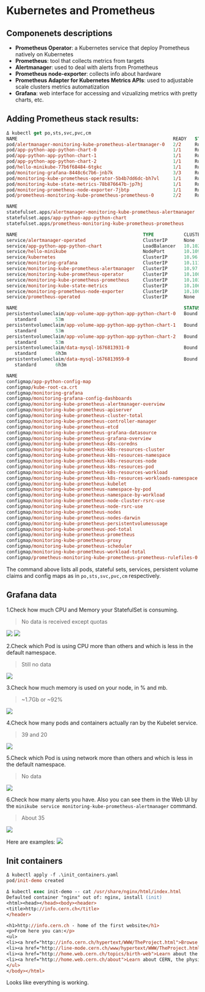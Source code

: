 # Kubernetes and Prometheus

## Componenets descriptions
* __Prometheus Operator__: a Kubernetes service that deploy Prometheus natively on Kubernetes
* __Prometheus__: tool that collects metrics from targets
* __Alertmanager__: used to deal with alerts from Prometheus
* __Prometheus node-exporter__: collects info about hardware
* __Prometheus Adapter for Kubernetes Metrics APIs__: used to adjustable scale clusters metrics automatization
* __Grafana__: web interface for accessing and vizualizing metrics with pretty charts, etc.

## Adding Prometheus stack results:
```ps
Δ kubectl get po,sts,svc,pvc,cm
NAME                                                         READY   STATUS    RESTARTS        AGE
pod/alertmanager-monitoring-kube-prometheus-alertmanager-0   2/2     Running   1 (3m37s ago)   3m57s
pod/app-python-app-python-chart-0                            1/1     Running   0               53m
pod/app-python-app-python-chart-1                            1/1     Running   0               53m
pod/app-python-app-python-chart-2                            1/1     Running   0               53m
pod/hello-minikube-77b6f68484-6tgkc                          1/1     Running   2 (21h ago)     22h
pod/monitoring-grafana-8448c6c7b6-jnb7k                      3/3     Running   0               4m9s
pod/monitoring-kube-prometheus-operator-5b4b7dd6dc-bh7vl     1/1     Running   0               4m9s
pod/monitoring-kube-state-metrics-78b876647b-jp7hj           1/1     Running   0               4m9s
pod/monitoring-prometheus-node-exporter-7jbtp                1/1     Running   0               4m9s
pod/prometheus-monitoring-kube-prometheus-prometheus-0       2/2     Running   0               3m56s

NAME                                                                    READY   AGE
statefulset.apps/alertmanager-monitoring-kube-prometheus-alertmanager   1/1     3m57s
statefulset.apps/app-python-app-python-chart                            3/3     53m
statefulset.apps/prometheus-monitoring-kube-prometheus-prometheus       1/1     3m56s

NAME                                              TYPE           CLUSTER-IP       EXTERNAL-IP   PORT(S)                      AGE
service/alertmanager-operated                     ClusterIP      None             <none>        9093/TCP,9094/TCP,9094/UDP   3m57s
service/app-python-app-python-chart               LoadBalancer   10.102.2.92      <pending>     5000:31085/TCP               84m
service/hello-minikube                            NodePort       10.109.181.242   <none>        8080:30112/TCP               22h
service/kubernetes                                ClusterIP      10.96.0.1        <none>        443/TCP                      22h
service/monitoring-grafana                        ClusterIP      10.111.38.240    <none>        80/TCP                       4m10s
service/monitoring-kube-prometheus-alertmanager   ClusterIP      10.97.175.134    <none>        9093/TCP                     4m10s
service/monitoring-kube-prometheus-operator       ClusterIP      10.100.79.42     <none>        443/TCP                      4m10s
service/monitoring-kube-prometheus-prometheus     ClusterIP      10.103.30.83     <none>        9090/TCP                     4m10s
service/monitoring-kube-state-metrics             ClusterIP      10.106.49.180    <none>        8080/TCP                     4m10s
service/monitoring-prometheus-node-exporter       ClusterIP      10.100.242.216   <none>        9100/TCP                     4m10s
service/prometheus-operated                       ClusterIP      None             <none>        9090/TCP                     3m56s

NAME                                                             STATUS   VOLUME                                     CAPACITY   ACCESS MODES   STORAGECLASS   AGE
persistentvolumeclaim/app-volume-app-python-app-python-chart-0   Bound    pvc-12e1e6ee-7c83-497a-b63d-6431fae5311e   1Gi        RWO
   standard       53m
persistentvolumeclaim/app-volume-app-python-app-python-chart-1   Bound    pvc-d5ed01b7-c61b-4ddc-9d8d-03cb5f5c0cce   1Gi        RWO
   standard       53m
persistentvolumeclaim/app-volume-app-python-app-python-chart-2   Bound    pvc-e596eb96-be4f-4f82-971f-ce8254003588   1Gi        RWO
   standard       53m
persistentvolumeclaim/data-mysql-1676813931-0                    Bound    pvc-2dfcd893-bdb5-4e04-87d6-5adb6cc79596   8Gi        RWO
   standard       6h3m
persistentvolumeclaim/data-mysql-1676813959-0                    Bound    pvc-b0ef418d-149a-4bcb-b4a2-1d02b38d4783   8Gi        RWO
   standard       6h3m

NAME                                                                     DATA   AGE
configmap/app-python-config-map                                          1      88m
configmap/kube-root-ca.crt                                               1      22h
configmap/monitoring-grafana                                             1      4m10s
configmap/monitoring-grafana-config-dashboards                           1      4m10s
configmap/monitoring-kube-prometheus-alertmanager-overview               1      4m10s
configmap/monitoring-kube-prometheus-apiserver                           1      4m10s
configmap/monitoring-kube-prometheus-cluster-total                       1      4m10s
configmap/monitoring-kube-prometheus-controller-manager                  1      4m10s
configmap/monitoring-kube-prometheus-etcd                                1      4m10s
configmap/monitoring-kube-prometheus-grafana-datasource                  1      4m10s
configmap/monitoring-kube-prometheus-grafana-overview                    1      4m10s
configmap/monitoring-kube-prometheus-k8s-coredns                         1      4m10s
configmap/monitoring-kube-prometheus-k8s-resources-cluster               1      4m10s
configmap/monitoring-kube-prometheus-k8s-resources-namespace             1      4m10s
configmap/monitoring-kube-prometheus-k8s-resources-node                  1      4m10s
configmap/monitoring-kube-prometheus-k8s-resources-pod                   1      4m10s
configmap/monitoring-kube-prometheus-k8s-resources-workload              1      4m10s
configmap/monitoring-kube-prometheus-k8s-resources-workloads-namespace   1      4m10s
configmap/monitoring-kube-prometheus-kubelet                             1      4m10s
configmap/monitoring-kube-prometheus-namespace-by-pod                    1      4m10s
configmap/monitoring-kube-prometheus-namespace-by-workload               1      4m10s
configmap/monitoring-kube-prometheus-node-cluster-rsrc-use               1      4m10s
configmap/monitoring-kube-prometheus-node-rsrc-use                       1      4m10s
configmap/monitoring-kube-prometheus-nodes                               1      4m10s
configmap/monitoring-kube-prometheus-nodes-darwin                        1      4m10s
configmap/monitoring-kube-prometheus-persistentvolumesusage              1      4m10s
configmap/monitoring-kube-prometheus-pod-total                           1      4m10s
configmap/monitoring-kube-prometheus-prometheus                          1      4m10s
configmap/monitoring-kube-prometheus-proxy                               1      4m10s
configmap/monitoring-kube-prometheus-scheduler                           1      4m10s
configmap/monitoring-kube-prometheus-workload-total                      1      4m10s
configmap/prometheus-monitoring-kube-prometheus-prometheus-rulefiles-0   29     3m56s
```

The command above lists all pods, stateful sets, services, persistent volume claims and config maps as in `po,sts,svc,pvc,cm` respectively.

## Grafana data
1.Check how much CPU and Memory your StatefulSet is consuming.
> No data is received except quotas

![](screenshot2.png)
![](screenshot4.png)

2.Check which Pod is using CPU more than others and which is less in the default namespace.
> Still no data

![](screenshot3.png)

3.Check how much memory is used on your node, in % and mb.
> ~1.7Gb or ~92%

![](screenshot5.png)

4.Check how many pods and containers actually ran by the Kubelet service.
> 39 and 20

![](screenshot6.png)

5.Check which Pod is using network more than others and which is less in the default namespace.
> No data

![](screenshot7.png)

6.Check how many alerts you have. Also you can see them in the Web UI by the `minikube service monitoring-kube-prometheus-alertmanager` command.
> About 35

![](screenshot8.png)

Here are examples:
![](screenshot9.png)

## Init containers

```ps
Δ kubectl apply -f .\init_containers.yaml
pod/init-demo created
```
```ps
Δ kubectl exec init-demo -- cat /usr/share/nginx/html/index.html
Defaulted container "nginx" out of: nginx, install (init)
<html><head></head><body><header>
<title>http://info.cern.ch</title>
</header>

<h1>http://info.cern.ch - home of the first website</h1>
<p>From here you can:</p>
<ul>
<li><a href="http://info.cern.ch/hypertext/WWW/TheProject.html">Browse the first website</a></li>
<li><a href="http://line-mode.cern.ch/www/hypertext/WWW/TheProject.html">Browse the first website using the line-mode browser simulator</a></li>
<li><a href="http://home.web.cern.ch/topics/birth-web">Learn about the birth of the web</a></li>
<li><a href="http://home.web.cern.ch/about">Learn about CERN, the physics laboratory where the web was born</a></li>
</ul>
</body></html>
```

Looks like everything is working.